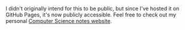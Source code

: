 I didn't originally intend for this to be public, but since I've hosted it on GitHub Pages, it's now publicly accessible. Feel free to check out my personal <a href="https://glennhenry.github.io/cs-notes/" target="_blank">Computer Science notes website</a>.
